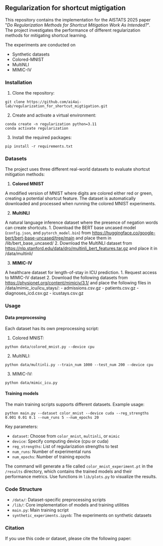 ## Regularization for shortcut migtigation

This repository contains the implementation for the AISTATS 2025 paper "*Do Regularization Methods for Shortcut Mitigation Work As Intended?*". The project investigates the performance of different regularization methods for mitigating shortcut learning.

The experiments are conducted on
- Synthetic datasets
- Colored-MNIST
- MultiNLI
- MIMIC-IV

### Installation

1. Clone the repository:
```
git clone https://github.com/ai4ai-lab/regularization_for_shortcut_migtigation.git
```

2. Create and activate a virtual environment:
```
conda create -n regularization python=3.11
conda activate regularization
```

3. Install the required packages:
```
pip install -r requirements.txt
```

### Datasets
The project uses three different real-world datasets to evaluate shortcut mitigation methods:

1. **Colored MNIST** 

A modified version of MNIST where digits are colored either red or green, creating a potential shortcut feature. The dataset is automatically downloaded and processed when running the colored MNIST experiments.

2. **MultiNLI** 

A natural language inference dataset where the presence of negation words can create shortcuts.
    1. Download the BERT base uncased model (`config.json`, and `pytorch_model.bin`) from https://huggingface.co/google-bert/bert-base-uncased/tree/main and place them in /lib/bert_base_uncased/
    2. Download the MultiNLI dataset from https://nlp.stanford.edu/data/dro/multinli_bert_features.tar.gz and place it in /data/multinli/

3. **MIMIC-IV** 

A healthcare dataset for length-of-stay in ICU prediction.
    1. Request access to MIMIC-IV dataset
    2. Download the following datasets from https://physionet.org/content/mimiciv/3.1/ and place the following files in /data/mimic_icu/icu_stays/:
        - admissions.csv.gz
        - patients.csv.gz
        - diagnoses_icd.csv.gz
        - icustays.csv.gz


### Usage

#### Data preprocessing

Each dataset has its own preprocessing script:

1. Colored MNIST:
```
python data/colored_mnist.py --device cpu
```
2. MultiNLI:
```
python data/multinli.py --train_num 1000 --test_num 200 --device cpu
```
3. MIMIC-IV:
```
python data/mimic_icu.py
```

#### Training models

The main training scripts supports different datasets. Example usage:
```
python main.py --dataset color_mnist --device cuda --reg_strengths 0.001 0.01 0.1 --num_runs 5 --num_epochs 20
```

Key parameters:

- `dataset`: Choose from `color_mnist`, `multinli`, or `mimic`
- `device`: Specify computing device (cpu or cuda)
- `reg_strengths`: List of regularization strengths to test
- `num_runs`: Number of experimental runs
- `num_epochs`: Number of training epochs

The command will generate a file called `color_mnist_experiment.pt` in the `/results` directory, which contains the trained models and their performance metrics. Use functions in `lib/plots.py` to visualize the results.

### Code Structure
- `/data/`: Dataset-specific preprocessing scripts
- `/lib/`: Core implementation of models and training utilities
- `main.py`: Main training script
- `synthetic_experiments.ipynb`: The experiments on synthetic datasets

### Citation
If you use this code or dataset, please cite the following paper:


